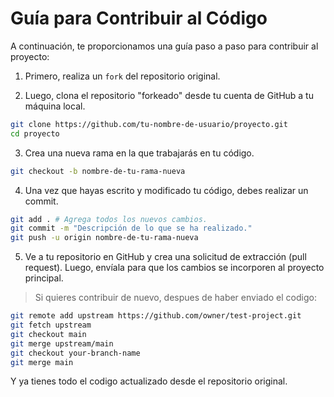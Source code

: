 # Guía para Contribuir al Código

A continuación, te proporcionamos una guía paso a paso para contribuir al proyecto:

1. Primero, realiza un `fork` del repositorio original.

2. Luego, clona el repositorio "forkeado" desde tu cuenta de GitHub a tu máquina local.

```sh
git clone https://github.com/tu-nombre-de-usuario/proyecto.git
cd proyecto
```

3. Crea una nueva rama en la que trabajarás en tu código.

```sh
git checkout -b nombre-de-tu-rama-nueva
```

4. Una vez que hayas escrito y modificado tu código, debes realizar un commit.

```sh
git add . # Agrega todos los nuevos cambios.
git commit -m "Descripción de lo que se ha realizado."
git push -u origin nombre-de-tu-rama-nueva
```

5. Ve a tu repositorio en GitHub y crea una solicitud de extracción (pull request). Luego, envíala para que los cambios se incorporen al proyecto principal.

> Si quieres contribuir de nuevo, despues de haber enviado el codigo:

```sh
git remote add upstream https://github.com/owner/test-project.git
git fetch upstream
git checkout main
git merge upstream/main
git checkout your-branch-name
git merge main
```

Y ya tienes todo el codigo actualizado desde el repositorio original.
